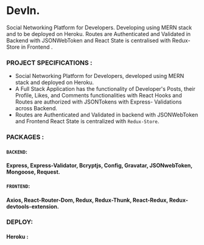# DevIn.

Social Networking Platform for Developers.
Developing using MERN stack and to be deployed on Heroku.
Routes are Authenticated and Validated in Backend with JSONWebToken and React State is centralised with Redux-Store in Frontend .

### PROJECT SPECIFICATIONS :
* Social Networking Platform for Developers, developed using MERN stack and deployed on Heroku.
* A Full Stack Application has the functionality of Developer's Posts, their Profile, Likes, and Comments functionalities with React Hooks and Routes are authorized with JSONTokens with Express- Validations across Backend. 
* Routes are Authenticated and Validated in backend with JSONWebToken and Frontend React State is centralized with `Redux-Store`. 


### PACKAGES :
#### `BACKEND`:
  #### Express, Express-Validator, Bcryptjs, Config, Gravatar, JSONwebToken, Mongoose, Request.
#### `FRONTEND`:
   #### Axios, React-Router-Dom, Redux, Redux-Thunk, React-Redux, Redux-devtools-extension. 

### DEPLOY:
  #### Heroku : 
